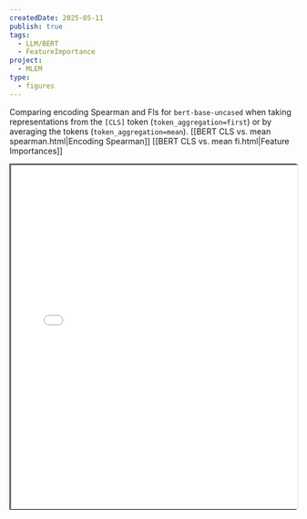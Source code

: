 ```yaml
---
createdDate: 2025-05-11
publish: true
tags:
  - LLM/BERT
  - FeatureImportance
project:
  - MLEM
type:
  - figures
---
```

Comparing encoding Spearman and FIs for `bert-base-uncased` when taking representations from the `[CLS]` token (`token_aggregation=first`) or by averaging the tokens (`token_aggregation=mean`).
[[BERT CLS vs. mean spearman.html|Encoding Spearman]]
[[BERT CLS vs. mean fi.html|Feature Importances]]
<div style="border: 1px solid black;">
  <iframe src="BERT%20CLS%20vs.%20mean%20fi.html" style="width:100%; height:600px;"></iframe>
</div>